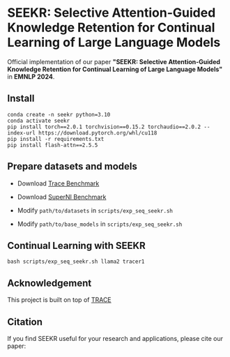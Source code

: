 # SEEKR: Selective Attention-Guided Knowledge Retention for Continual Learning of Large Language Models

Official implementation of our paper **"SEEKR: Selective Attention-Guided Knowledge Retention for Continual Learning of Large Language Models"** in **EMNLP 2024**.

## Install

```
conda create -n seekr python=3.10
conda activate seekr
pip install torch==2.0.1 torchvision==0.15.2 torchaudio==2.0.2 --index-url https://download.pytorch.org/whl/cu118
pip install -r requirements.txt
pip install flash-attn==2.5.5
```


## Prepare datasets and models

- Download [Trace Benchmark](https://github.com/BeyonderXX/TRACE)
- Download [SuperNI Benchmark](https://drive.google.com/file/d/18h8PNOKbjcaK5DpFlxF45M6of4qIsr-2/view?usp=sharing)

- Modify ``path/to/datasets`` in ``scripts/exp_seq_seekr.sh``
- Modify ``path/to/base_models`` in ``scripts/exp_seq_seekr.sh``

## Continual Learning with SEEKR

```
bash scripts/exp_seq_seekr.sh llama2 tracer1
```

## Acknowledgement

This project is built on top of [TRACE](https://github.com/BeyonderXX/TRACE)


## Citation

If you find SEEKR useful for your research and applications, please cite our paper:

[//]: # (```latex)

[//]: # (@article{wang2023trace,)

[//]: # (  title={TRACE: A Comprehensive Benchmark for Continual Learning in Large Language Models},)

[//]: # (  author={Wang, Xiao and Zhang, Yuansen and Chen, Tianze and Gao, Songyang and Jin, Senjie and Yang, Xianjun and Xi, Zhiheng and Zheng, Rui and Zou, Yicheng and Gui, Tao and others},)

[//]: # (  journal={arXiv preprint arXiv:2310.06762},)

[//]: # (  year={2023})

[//]: # (})

[//]: # (```)

